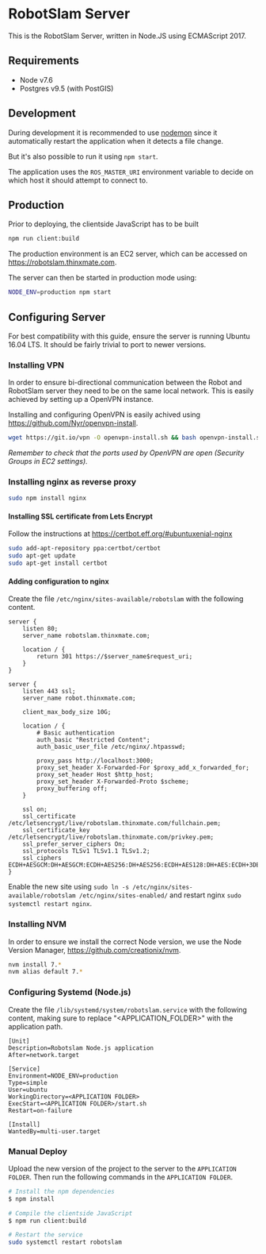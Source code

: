 # RobotSlam Server

This is the RobotSlam Server, written in Node.JS using ECMAScript 2017.

## Requirements
* Node v7.6
* Postgres v9.5 (with PostGIS)

## Development

During development it is recommended to use
[nodemon](https://github.com/remy/nodemon) since it automatically
restart the application when it detects a file change.

But it's also possible to run it using `npm start`.

The application uses the `ROS_MASTER_URI` environment variable to decide
on which host it should attempt to connect to.

## Production
Prior to deploying, the clientside JavaScript has to be built
```bash
npm run client:build
```

The production environment is an EC2 server, which can be accessed on
https://robotslam.thinxmate.com.

The server can then be started in production mode using:
```bash
NODE_ENV=production npm start
```

## Configuring Server

For best compatibility with this guide, ensure the server is running
Ubuntu 16.04 LTS. It should be fairly trivial to port to newer versions.

### Installing VPN
In order to ensure bi-directional communication between the Robot and
RobotSlam server they need to be on the same local network. This is
easily achieved by setting up a OpenVPN instance.

Installing and configuring OpenVPN is easily achived using
https://github.com/Nyr/openvpn-install.

```bash
wget https://git.io/vpn -O openvpn-install.sh && bash openvpn-install.sh
```

*Remember to check that the ports used by OpenVPN are open (Security Groups in EC2 settings).*

### Installing nginx as reverse proxy

```bash
sudo npm install nginx
```

#### Installing SSL certificate from Lets Encrypt

Follow the instructions at https://certbot.eff.org/#ubuntuxenial-nginx

```bash
sudo add-apt-repository ppa:certbot/certbot
sudo apt-get update
sudo apt-get install certbot
```

#### Adding configuration to nginx

Create the file `/etc/nginx/sites-available/robotslam` with the following content.
```
server {
    listen 80;
    server_name robotslam.thinxmate.com;

    location / {
        return 301 https://$server_name$request_uri;
    }
}

server {
    listen 443 ssl;
    server_name robot.thinxmate.com;

    client_max_body_size 10G;

    location / {
        # Basic authentication
        auth_basic "Restricted Content";
        auth_basic_user_file /etc/nginx/.htpasswd;

        proxy_pass http://localhost:3000;
        proxy_set_header X-Forwarded-For $proxy_add_x_forwarded_for;
        proxy_set_header Host $http_host;
        proxy_set_header X-Forwarded-Proto $scheme;
        proxy_buffering off;
    }

    ssl on;
    ssl_certificate /etc/letsencrypt/live/robotslam.thinxmate.com/fullchain.pem;
    ssl_certificate_key /etc/letsencrypt/live/robotslam.thinxmate.com/privkey.pem;
    ssl_prefer_server_ciphers On;
    ssl_protocols TLSv1 TLSv1.1 TLSv1.2;
    ssl_ciphers ECDH+AESGCM:DH+AESGCM:ECDH+AES256:DH+AES256:ECDH+AES128:DH+AES:ECDH+3DES:DH+3DES:RSA+AESGCM:RSA+AES:RSA+3DES:!aNULL:!MD5:!DSS;
}
```

Enable the new site using `sudo ln -s /etc/nginx/sites-available/robotslam /etc/nginx/sites-enabled/`
and restart nginx `sudo systemctl restart nginx`.

### Installing NVM
In order to ensure we install the correct Node version, we use the
Node Version Manager, https://github.com/creationix/nvm.

```bash
nvm install 7.*
nvm alias default 7.*
```

### Configuring Systemd (Node.js)

Create the file `/lib/systemd/system/robotslam.service` with the following content,
making sure to replace "<APPLICATION_FOLDER>" with the application path.

```systemd
[Unit]
Description=Robotslam Node.js application
After=network.target

[Service]
Environment=NODE_ENV=production
Type=simple
User=ubuntu
WorkingDirectory=<APPLICATION FOLDER>
ExecStart=<APPLICATION FOLDER>/start.sh
Restart=on-failure

[Install]
WantedBy=multi-user.target
```

### Manual Deploy
Upload the new version of the project to the server to the `APPLICATION FOLDER`.
Then run the following commands in the `APPLICATION FOLDER`.
```bash
# Install the npm dependencies
$ npm install

# Compile the clientside JavaScript
$ npm run client:build

# Restart the service
sudo systemctl restart robotslam
```
